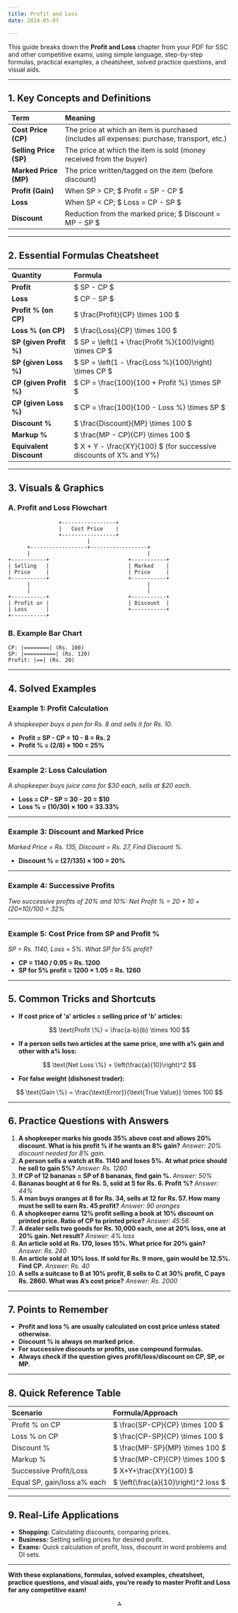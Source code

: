 ```yaml
---
title: Profit and Loss
date: 2024-05-07

---
```


This guide breaks down the **Profit and Loss** chapter from your PDF for SSC and other competitive exams, using simple language, step-by-step formulas, practical examples, a cheatsheet, solved practice questions, and visual aids.

---

## **1. Key Concepts and Definitions**

| Term | Meaning |
| :-- | :-- |
| **Cost Price (CP)** | The price at which an item is purchased (includes all expenses: purchase, transport, etc.) |
| **Selling Price (SP)** | The price at which the item is sold (money received from the buyer) |
| **Marked Price (MP)** | The price written/tagged on the item (before discount) |
| **Profit (Gain)** | When SP > CP; \$ Profit = SP - CP \$ |
| **Loss** | When SP < CP; \$ Loss = CP - SP \$ |
| **Discount** | Reduction from the marked price; \$ Discount = MP - SP \$ |


---

## **2. Essential Formulas Cheatsheet**

| Quantity | Formula |
| :-- | :-- |
| **Profit** | \$ SP - CP \$ |
| **Loss** | \$ CP - SP \$ |
| **Profit % (on CP)** | \$ \frac{Profit}{CP} \times 100 \$ |
| **Loss % (on CP)** | \$ \frac{Loss}{CP} \times 100 \$ |
| **SP (given Profit %)** | \$ SP = \left(1 + \frac{Profit \%}{100}\right) \times CP \$ |
| **SP (given Loss %)** | \$ SP = \left(1 - \frac{Loss \%}{100}\right) \times CP \$ |
| **CP (given Profit %)** | \$ CP = \frac{100}{100 + Profit \%} \times SP \$ |
| **CP (given Loss %)** | \$ CP = \frac{100}{100 - Loss \%} \times SP \$ |
| **Discount %** | \$ \frac{Discount}{MP} \times 100 \$ |
| **Markup %** | \$ \frac{MP - CP}{CP} \times 100 \$ |
| **Equivalent Discount** | \$ X + Y - \frac{XY}{100} \$ (for successive discounts of X% and Y%) |


---

## **3. Visuals \& Graphics**

### **A. Profit and Loss Flowchart**

```
                +-----------------+
                |   Cost Price    |
                +-----------------+
                         |
      +------------------+------------------+
      |                                     |
+-----------+                         +-----------+
| Selling   |                         | Marked    |
| Price     |                         | Price     |
+-----------+                         +-----------+
      |                                     |
      |                                     |
+-----------+                         +-----------+
| Profit or |                         | Discount  |
| Loss      |                         +-----------+
+-----------+
```


### **B. Example Bar Chart**

```
CP: |========| (Rs. 100)
SP: |==========| (Rs. 120)
Profit: |==| (Rs. 20)
```


---

## **4. Solved Examples**

### **Example 1: Profit Calculation**

*A shopkeeper buys a pen for Rs. 8 and sells it for Rs. 10.*

- **Profit = SP - CP = 10 - 8 = Rs. 2**
- **Profit % = (2/8) × 100 = 25%**

---

### **Example 2: Loss Calculation**

*A shopkeeper buys juice cans for \$30 each, sells at \$20 each.*

- **Loss = CP - SP = 30 - 20 = \$10**
- **Loss % = (10/30) × 100 = 33.33%**

---

### **Example 3: Discount and Marked Price**

*Marked Price = Rs. 135, Discount = Rs. 27, Find Discount %.*

- **Discount % = (27/135) × 100 = 20%**

---

### **Example 4: Successive Profits**

*Two successive profits of 20% and 10%: Net Profit % = 20 + 10 + (20×10)/100 = 32%*

---

### **Example 5: Cost Price from SP and Profit %**

*SP = Rs. 1140, Loss = 5%. What SP for 5% profit?*

- **CP = 1140 / 0.95 = Rs. 1200**
- **SP for 5% profit = 1200 × 1.05 = Rs. 1260**

---

## **5. Common Tricks and Shortcuts**

- **If cost price of 'a' articles = selling price of 'b' articles:**

$$
\text{Profit \%} = \frac{a-b}{b} \times 100
$$
- **If a person sells two articles at the same price, one with a% gain and other with a% loss:**

$$
\text{Net Loss \%} = \left(\frac{a}{10}\right)^2
$$
- **For false weight (dishonest trader):**

$$
\text{Gain \%} = \frac{\text{Error}}{\text{True Value}} \times 100
$$

---

## **6. Practice Questions with Answers**

1. **A shopkeeper marks his goods 35% above cost and allows 20% discount. What is his profit % if he wants an 8% gain?**
*Answer: 20% discount needed for 8% gain.*
2. **A person sells a watch at Rs. 1140 and loses 5%. At what price should he sell to gain 5%?**
*Answer: Rs. 1260*
3. **If CP of 12 bananas = SP of 8 bananas, find gain %.**
*Answer: 50%*
4. **Bananas bought at 6 for Rs. 5, sold at 5 for Rs. 6. Profit %?**
*Answer: 44%*
5. **A man buys oranges at 8 for Rs. 34, sells at 12 for Rs. 57. How many must he sell to earn Rs. 45 profit?**
*Answer: 90 oranges*
6. **A shopkeeper earns 12% profit selling a book at 10% discount on printed price. Ratio of CP to printed price?**
*Answer: 45:56*
7. **A dealer sells two goods for Rs. 10,000 each, one at 20% loss, one at 20% gain. Net result?**
*Answer: 4% loss*
8. **An article sold at Rs. 170, loses 15%. What price for 20% gain?**
*Answer: Rs. 240*
9. **An article sold at 10% loss. If sold for Rs. 9 more, gain would be 12.5%. Find CP.**
*Answer: Rs. 40*
10. **A sells a suitcase to B at 10% profit, B sells to C at 30% profit, C pays Rs. 2860. What was A’s cost price?**
*Answer: Rs. 2000*

---

## **7. Points to Remember**

- **Profit and loss % are usually calculated on cost price unless stated otherwise.**
- **Discount % is always on marked price.**
- **For successive discounts or profits, use compound formulas.**
- **Always check if the question gives profit/loss/discount on CP, SP, or MP.**

---

## **8. Quick Reference Table**

| Scenario | Formula/Approach |
| :-- | :-- |
| Profit % on CP | \$ \frac{SP-CP}{CP} \times 100 \$ |
| Loss % on CP | \$ \frac{CP-SP}{CP} \times 100 \$ |
| Discount % | \$ \frac{MP-SP}{MP} \times 100 \$ |
| Markup % | \$ \frac{MP-CP}{CP} \times 100 \$ |
| Successive Profit/Loss | \$ X+Y+\frac{XY}{100} \$ |
| Equal SP, gain/loss a% each | \$ \left(\frac{a}{10}\right)^2 loss \$ |


---

## **9. Real-Life Applications**

- **Shopping:** Calculating discounts, comparing prices.
- **Business:** Setting selling prices for desired profit.
- **Exams:** Quick calculation of profit, loss, discount in word problems and DI sets.

---

**With these explanations, formulas, solved examples, cheatsheet, practice questions, and visual aids, you’re ready to master Profit and Loss for any competitive exam!**

<div style="text-align: center">⁂</div>

[^1]: Profit-and-Loss.pdf

[^2]: https://blogmedia.testbook.com/blog/wp-content/uploads/2023/03/maths-profit-and-loss-53f97e3b.pdf

[^3]: https://www.cuemath.com/profit-loss-formula/

[^4]: https://www.slideshare.net/slideshow/profit-and-loss-258362401/258362401

[^5]: https://byjus.com/maths/profit-and-loss/

[^6]: https://www.vedantu.com/maths/profit-and-loss

[^7]: https://www.adda247.com/school/profit-and-loss-formula/

[^8]: https://testbook.com/maths/profit-and-loss

[^9]: https://www.scribd.com/document/468427479/profit-and-loss-pdf

[^10]: https://ciel.co.in/online-courses/understand-business-profit-loss-revenue-course.html

[^11]: https://corporatefinanceinstitute.com/resources/accounting/profit-and-loss-statement-pl/

